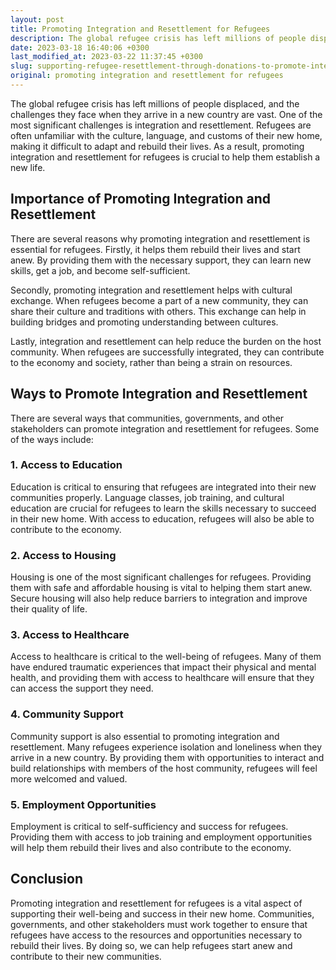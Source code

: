 ```yaml
---
layout: post
title: Promoting Integration and Resettlement for Refugees
description: The global refugee crisis has left millions of people displaced, and the challenges they face when they arrive in a new country are vast. One of the most significant challenges is integration and resettlement. Refugees are often unfamiliar with the culture, language, and customs of their new home, making it difficult to adapt and rebuild their lives. As a result, promoting integration and resettlement for refugees is crucial to help them establish a new life.
date: 2023-03-18 16:40:06 +0300
last_modified_at: 2023-03-22 11:37:45 +0300
slug: supporting-refugee-resettlement-through-donations-to-promote-integration
original: promoting integration and resettlement for refugees
---
```

The global refugee crisis has left millions of people displaced, and the challenges they face when they arrive in a new country are vast. One of the most significant challenges is integration and resettlement. Refugees are often unfamiliar with the culture, language, and customs of their new home, making it difficult to adapt and rebuild their lives. As a result, promoting integration and resettlement for refugees is crucial to help them establish a new life.

## Importance of Promoting Integration and Resettlement

There are several reasons why promoting integration and resettlement is essential for refugees. Firstly, it helps them rebuild their lives and start anew. By providing them with the necessary support, they can learn new skills, get a job, and become self-sufficient.

Secondly, promoting integration and resettlement helps with cultural exchange. When refugees become a part of a new community, they can share their culture and traditions with others. This exchange can help in building bridges and promoting understanding between cultures.

Lastly, integration and resettlement can help reduce the burden on the host community. When refugees are successfully integrated, they can contribute to the economy and society, rather than being a strain on resources.

## Ways to Promote Integration and Resettlement

There are several ways that communities, governments, and other stakeholders can promote integration and resettlement for refugees. Some of the ways include:

### 1\. Access to Education

Education is critical to ensuring that refugees are integrated into their new communities properly. Language classes, job training, and cultural education are crucial for refugees to learn the skills necessary to succeed in their new home. With access to education, refugees will also be able to contribute to the economy.

### 2\. Access to Housing

Housing is one of the most significant challenges for refugees. Providing them with safe and affordable housing is vital to helping them start anew. Secure housing will also help reduce barriers to integration and improve their quality of life.

### 3\. Access to Healthcare

Access to healthcare is critical to the well-being of refugees. Many of them have endured traumatic experiences that impact their physical and mental health, and providing them with access to healthcare will ensure that they can access the support they need.

### 4\. Community Support

Community support is also essential to promoting integration and resettlement. Many refugees experience isolation and loneliness when they arrive in a new country. By providing them with opportunities to interact and build relationships with members of the host community, refugees will feel more welcomed and valued.

### 5\. Employment Opportunities

Employment is critical to self-sufficiency and success for refugees. Providing them with access to job training and employment opportunities will help them rebuild their lives and also contribute to the economy.

## Conclusion

Promoting integration and resettlement for refugees is a vital aspect of supporting their well-being and success in their new home. Communities, governments, and other stakeholders must work together to ensure that refugees have access to the resources and opportunities necessary to rebuild their lives. By doing so, we can help refugees start anew and contribute to their new communities.